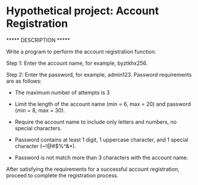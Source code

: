 # Hypothetical project: Account Registration
***** DESCRIPTION *****

Write a program to perform the account registration function.

Step 1: Enter the account name, for example, byztkhx256.

Step 2: Enter the password, for example, admin123. Password requirements are as follows:

- The maximum number of attempts is 3

- Limit the length of the account name (min = 6, max = 20) and password (min = 8, max = 30).

- Require the account name to include only letters and numbers, no special characters.

+ Password contains at least 1 digit, 1 uppercase character, and 1 special character (~!@#$%^&*).

+ Password is not match more than 3 characters with the account name.

After satisfying the requirements for a successful account registration, proceed to complete the registration process.
